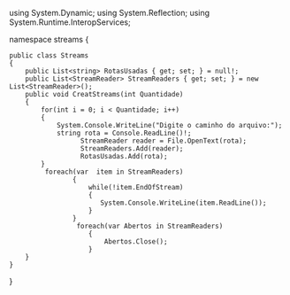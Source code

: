 using System.Dynamic;
using System.Reflection;
using System.Runtime.InteropServices;

namespace streams
{

    public class Streams
    {
        public List<string> RotasUsadas { get; set; } = null!;
        public List<StreamReader> StreamReaders { get; set; } = new List<StreamReader>();
        public void CreatStreams(int Quantidade)
        {
            for(int i = 0; i < Quantidade; i++)
            {
                System.Console.WriteLine("Digite o caminho do arquivo:");
                string rota = Console.ReadLine()!;
                      StreamReader reader = File.OpenText(rota);
                      StreamReaders.Add(reader);
                      RotasUsadas.Add(rota);
            }            
             foreach(var  item in StreamReaders)
                    {
                        while(!item.EndOfStream)
                        {
                           System.Console.WriteLine(item.ReadLine());
                        }
                    }
                     foreach(var Abertos in StreamReaders)
                        {
                            Abertos.Close();
                        }
        }
    }

}
